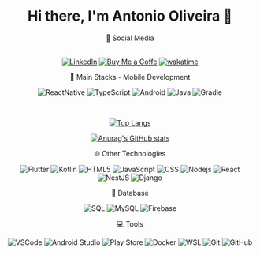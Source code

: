<div align="center">
<H1>Hi there, I'm Antonio Oliveira 👋</H1>
<div align="center">
👤 Social Media <br><br>
 
    
  <a href="https://www.linkedin.com/in/antoniovini47">![LinkedIn](https://img.shields.io/badge/-LinkedIn-blue?style=flat-square&logo=linkedin&logoColor=white)</a>
  <a href="https://www.buymeacoffee.com/antoniovini47">
  ![Buy Me a Coffe](https://img.shields.io/badge/-Buy_Me_a_Coffe-yellow?style=flat-square&logo=buymeacoffee&logoColor=black)</a>
  <a href="https://wakatime.com/@antoniovini47">[![wakatime](https://wakatime.com/badge/user/018e999d-900d-48a7-aaa9-247a9ea19e00.svg)](https://wakatime.com/@018e999d-900d-48a7-aaa9-247a9ea19e00)</a>
</div>
  
<p align="center">   

📱 Main Stacks - Mobile Development


![ReactNative](https://img.shields.io/badge/-ReactNative-white?style=flat-square&logo=react&logoColor=blue)
![TypeScript](https://img.shields.io/badge/-TypeScript-blue?style=flat-square&logo=typescript&logoColor=white) 
![Android](https://img.shields.io/badge/-Android-white?style=flat-square&logo=android&logoColor=green)
![Java](https://img.shields.io/badge/-Java-orange?style=flat-square&logo=coffeescript)
![Gradle](https://img.shields.io/badge/-Gradle-darkblue?style=flat-square&logo=gradle&logoColor=green)

<br>

<!--[![Harlok's WakaTime stats](https://github-readme-stats.vercel.app/api/wakatime?username=@antoniovini47&layout=compact)](https://github.com/anuraghazra/github-readme-stats)-->

[![Top Langs](https://github-readme-stats.vercel.app/api/top-langs/?username=antoniovini47&theme=dark&langs_count=10&layout=compact)](https://github.com/anuraghazra/github-readme-stats)

[![Anurag's GitHub stats](https://github-readme-stats.vercel.app/api?username=antoniovini47&hide=contribs&show_icons=true&theme=dark&rank_icon=percentile&line_height=29)](https://github.com/anuraghazra/github-readme-stats) 

  
  
🌐 Other Technologies

![Flutter](https://img.shields.io/badge/-Flutter-black?style=flat-square&logo=flutter)
![Kotlin](https://img.shields.io/badge/-Kotlin-white?style=flat-square&logo=kotlin)
![HTML5](https://img.shields.io/badge/-HTML5-E34F26?style=flat-square&logo=html5&logoColor=white) 
![JavaScript](https://img.shields.io/badge/-JavaScript-black?style=flat-square&logo=javascript) 
![CSS](https://img.shields.io/badge/-CSS-1572B6?style=flat-square&logo=css3) 
![Nodejs](https://img.shields.io/badge/-Nodejs-339933?style=flat-square&logo=Node.js&logoColor=white) 
![React](https://img.shields.io/badge/-React-white?style=flat-square&logo=react&logoColor=blue)
![NestJS](https://img.shields.io/badge/-NestJS-white?style=flat-square&logo=nestjs&logoColor=red) 
![Django](https://img.shields.io/badge/-Django-green?style=flat-square&logo=django) 

💾 Database

![SQL](https://img.shields.io/badge/-SQL-336791?style=flat-square&logo=sqlite)
![MySQL](https://img.shields.io/badge/-MySQL-white?style=flat-square&logo=mysql)
![Firebase](https://img.shields.io/badge/-FirebaseRTDB-gray?style=flat-square&logo=firebase)

💻 Tools

![VSCode](https://img.shields.io/badge/-VSCode-007ACC?style=flat-square&logo=visual-studio-code&logoColor=white)
![Android Studio](https://img.shields.io/badge/-Android_Studio-darkblue?style=flat-square&logo=androidstudio&logoColor=green)
![Play Store](https://img.shields.io/badge/-Google_Play_Management-black?style=flat-square&logo=googleplay&logoColor=red)
![Docker](https://img.shields.io/badge/-Docker-white?style=flat-square&logo=docker&logoColor=blue)
![WSL](https://img.shields.io/badge/-WSL-orange?style=flat-square&logo=ubuntu&logoColor=white)
![Git](https://img.shields.io/badge/-Git-black?style=flat-square&logo=git)
![GitHub](https://img.shields.io/badge/-GitHub-181717?style=flat-square&logo=github)
</p><br>


  </div>
